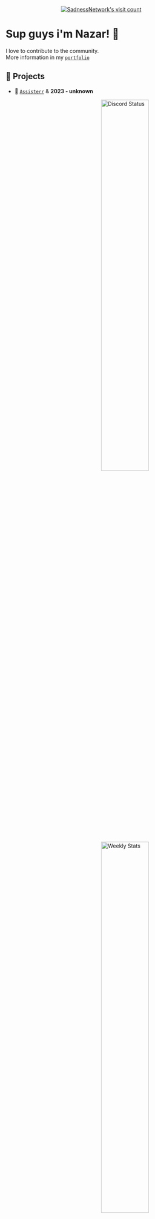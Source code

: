 <p align="center">
  <a href="https://count.getloli.com/" target="_blank">
    <img
      src="https://moe-counter.glitch.me/get/@72276803-0571-4e62-b0a7-9880fcd0244f?theme=gelbooru"
      alt="SadnessNetwork's visit count"
    />
  </a>
</p>

# Sup guys i'm Nazar! 👀

I love to contribute to the community.<br>
More information in my [`portfolio`]<br>

## 🔭 Projects

- 🤖 [`Assisterr`] & **2023 - unknown**

<a href="https://discord.com/users/536479598469316639" target="_blank">
	<img width="50%" align="right" alt="Discord Status" src="https://lanyard.cnrad.dev/api/536479598469316639?bg=1f1f1f&borderRadius=5px">
</a>
<a href="https://wakatime.com/@sdnsdev" target="_blank">
	<img width="50%" align="right" alt="Weekly Stats" src="https://github-readme-stats.vercel.app/api/wakatime?username=sdnsdev&border_radius=5px&theme=dark&bg_color=1f1f1f&border_color=1f1f1f&icon_color=58a6ff&show_icons=true&disable_animations=true&custom_title=Weekly%20Stats">
</a>

<!--------------- Teams ----------------->

[`Assisterr`]: https://www.assisterr.xyz/
[`portfolio`]: https://www.sadnesss.website/
